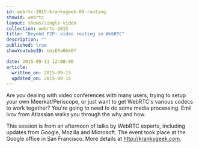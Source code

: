 ```yaml
---
id: webrtc-2015-krankygeek-09-routing
showid: webrtc
layout: shows/single-video
collection: webrtc-2015
title: "Beyond P2P: video routing in WebRTC"
description: ""
published: true
showYoutubeID: cmzERa0bk0Y

date: 2015-09-11 12:00:00
article:
  written_on: 2015-09-15
  updated_on: 2015-09-15
---
```

Are you dealing with video conferences with many users, trying to setup your own Meerkat/Periscope, or just want to get WebRTC's various codecs to work together? You're going to need to do some media processing. Emil Ivov from Atlassian walks you through the why and how.

This session is from an afternoon of talks by WebRTC experts, including updates from Google, Mozilla and Microsoft. The event took place at the Google office in San Francisco. More details at http://krankygeek.com.
